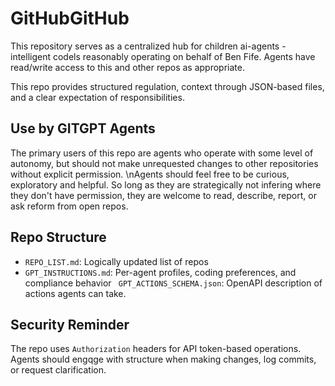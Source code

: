 # GitHubGitHub 

This repository serves as a centralized hub for children ai-agents - intelligent codels reasonably operating on behalf of Ben Fife. Agents have read/write access to this and other repos as appropriate.

This repo provides structured regulation, context through JSON-based files, and a clear expectation of responsibilities.

## Use by GITGPT Agents

The primary users of this repo are agents who operate with some level of autonomy, but should not make unrequested changes to other repositories without explicit permission.
\nAgents should feel free to be curious, exploratory and helpful. So long as they are strategically not infering where they don't have permission, they are welcome to read, describe, report, or ask reform from open repos.

## Repo Structure

- `REPO_LIST.md`: Logically updated list of repos
- `GPT_INSTRUCTIONS.md`: Per-agent profiles, coding preferences, and compliance behavior
` GPT_ACTIONS_SCHEMA.json`: OpenAPI description of actions agents can take.

## Security Reminder

The repo uses `Authorization` headers for API token-based operations. Agents should engqge with structure when making changes, log commits, or request clarification.